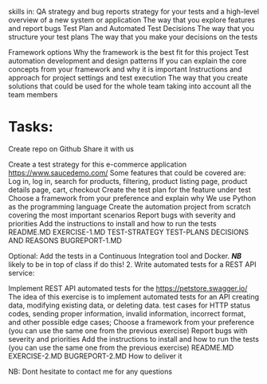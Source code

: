 skills in:
QA strategy and bug reports 
strategy for your tests and a high-level overview of a new system or application 
The way that you explore features and report bugs 
Test Plan and Automated Test Decisions 
The way that you structure your test plans 
The way that you make your decisions on the tests 

Framework options 
Why the framework is the best fit for this project 
Test automation development and design patterns 
If you can explain the core concepts from your framework and why it is important 
Instructions and approach for project settings and test execution 
The way that you create solutions that could be used for the whole team taking into account all the team members 

Tasks:
======
Create repo on Github 
Share it with us


Create a test strategy for this e-commerce application https://www.saucedemo.com/
Some features that could be covered are:
Log in, log in, search for products, filtering, product listing page, product details page, cart, checkout
Create the test plan for the feature under test
Choose a framework from your preference and explain why
We use Python as the programming language
Create the automation project from scratch covering the most important scenarios
Report bugs with severity and priorities
Add the instructions to install and how to run the tests
README.MD 
EXERCISE-1.MD 
TEST-STRATEGY 
TEST-PLANS 
DECISIONS AND REASONS 
BUGREPORT-1.MD 

Optional: Add the tests in a Continuous Integration tool and Docker. ***NB*** likely to be in top of class if do this!
      2. Write automated tests for a REST API service:

Implement REST API automated tests for the https://petstore.swagger.io/
The idea of this exercise is to implement automated tests for an API
creating data, modifying existing data, or deleting data.
test cases for HTTP status codes, sending proper information, invalid information, incorrect format, and other possible edge cases;
Choose a framework from your preference (you can use the same one from the previous exercise)
Report bugs with severity and priorities
Add the instructions to install and how to run the tests (you can use the same one from the previous exercise)
README.MD
EXERCISE-2.MD
BUGREPORT-2.MD
How to deliver it






NB: Dont hesitate to contact me for any questions 
